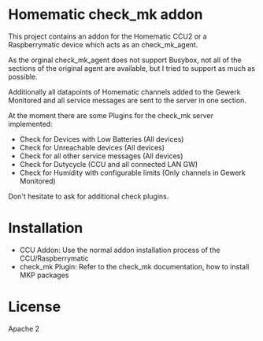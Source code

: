 # Homematic check_mk addon

This project contains an addon for the Homematic CCU2 or a Raspberrymatic device which acts as an check_mk_agent.

As the orginal check_mk_agent does not support Busybox, not all of the sections of the original agent are available, but I tried to support as much as possible.

Additionally all datapoints of Homematic channels added to the Gewerk Monitored and all service messages are sent to the server in one section.

At the moment there are some Plugins for the check_mk server implemented:

- Check for Devices with Low Batteries (All devices)
- Check for Unreachable devices (All devices)
- Check for all other service messages (All devices)
- Check for Dutycycle (CCU and all connected LAN GW)
- Check for Humidity with configurable limits (Only channels in Gewerk Monitored)

Don't hesitate to ask for additional check plugins.

# Installation
- CCU Addon: Use the normal addon installation process of the CCU/Raspberrymatic
- check_mk Plugin: Refer to the check_mk documentation, how to install MKP packages

# License
Apache 2
